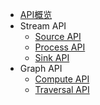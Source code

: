 * [API概览](overview.md)
* Stream API
  * [Source API](stream/source.md)
  * [Process API](stream/process.md)
  * [Sink API](stream/sink.md)
* Graph API
  * [Compute API](graph/compute.md)
  * [Traversal API](graph/traversal.md)